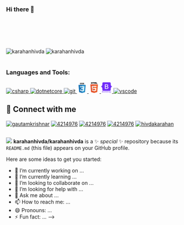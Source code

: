 ### Hi there 👋

<!--<h2 align="center">✨ Hi <a href="https://github.com/karahanhivda/"><img src="https://media.giphy.com/media/hvRJCLFzcasrR4ia7z/giphy.gif" width="25"></a> I'm Hivda ✨</h2>

<br>

- 🔭 I’m currently learning Full Stack Development
- 🌱 I’m currently learning [Asp.Net Core](https://www.youtube.com/playlist?list=PLKnjBHu2xXNNkinaVhPqPZG0ubaLN63ci)
- 📫 How to reach me: hivda.krhn@gmail.com
<!--- 😄 Pronouns: she
 - 👯 I’m looking to collaborate on ...
- 🤔 I’m looking for help with ...
- 💬 Ask me about ...-->

#
<p align="center"> <a href="https://github.com/ryo-ma/github-profile-trophy"><img src="https://github-profile-trophy.vercel.app/?username=karahanhivda&&row=1&theme=monokai" alt="" /></a></p>



#
<img align="center" width="450" src="https://github-readme-stats.vercel.app/api?username=karahanhivda&show_icons=true&theme=radical" alt="karahanhivda"/>   <img align="center" src="https://github-readme-stats.vercel.app/api/top-langs?username=karahanhivda&show_icons=true&locale=en&layout=compact&langs_count=8&theme=dark" alt="karahanhivda"/>
#
<h3 align="left">Languages and Tools:</h3>
<p align="left" >
  <a href="https://docs.microsoft.com/en-us/dotnet/csharp/" target="_blank"> <img src="https://seeklogo.com/images/C/c-sharp-c-logo-02F17714BA-seeklogo.com.png" alt="csharp" width="27" height="30"/> </a>
<a href="https://dotnet.microsoft.com/" target="_blank"> <img src="https://upload.wikimedia.org/wikipedia/commons/thumb/e/ee/.NET_Core_Logo.svg/1200px-.NET_Core_Logo.svg.png" alt="dotnetcore" width="30" height="30"/> </a>
  <a href="https://git-scm.com/" target="_blank"> <img src="https://www.vectorlogo.zone/logos/git-scm/git-scm-icon.svg" alt="git" width="30" height="30"/> </a>
<a href="https://www.w3schools.com/css/" target="_blank"> <img src="https://raw.githubusercontent.com/devicons/devicon/master/icons/css3/css3-original-wordmark.svg" alt="css3" width="28" height="28"/> </a> 
<a href="https://www.w3.org/html/" target="_blank"> <img src="https://raw.githubusercontent.com/devicons/devicon/master/icons/html5/html5-original-wordmark.svg" alt="html5" width="30" height="30"/> </a> 
<a href="https://getbootstrap.com" target="_blank"> <img src="https://raw.githubusercontent.com/devicons/devicon/master/icons/bootstrap/bootstrap-plain-wordmark.svg" alt="bootstrap" width="30" height="30"/> </a>
<a href="https://code.visualstudio.com/" target="_blank"> <img src="https://upload.wikimedia.org/wikipedia/commons/thumb/9/9a/Visual_Studio_Code_1.35_icon.svg/1024px-Visual_Studio_Code_1.35_icon.svg.png" alt="vscode" width="30" height="30"/> </a>

</p>


## 🔗 Connect with me 
<p align="left">
<a href="https://www.linkedin.com/in/hivdakarahan/" target="blank"><img align="center" src="https://raw.githubusercontent.com/rahuldkjain/github-profile-readme-generator/master/src/images/icons/Social/linked-in-alt.svg" alt="gautamkrishnar" height="30" width="40"  /></a>
<a href="https://www.instagram.com/hivdakarahan/" target="blank"><img align="center" src="https://img.icons8.com/color/48/000000/instagram-new--v1.png" alt="4214976" height="40" width="40" /></a>
<a href="https://www.youtube.com/channel/UCHhdNxVADKQ_qD1hTiptXEg" target="blank"><img align="center" src="https://img.icons8.com/color/48/000000/youtube-play.png" alt="4214976" height="40" width="40" /></a>
<a href="https://github.com/karahanhivda" target="blank"><img align="center" src="https://img.icons8.com/color/48/000000/github--v1.png" alt="4214976" /></a>
<a href="https://www.hackerrank.com/hivdakarahan" target="blank"><img align="center" src="https://raw.githubusercontent.com/rahuldkjain/github-profile-readme-generator/master/src/images/icons/Social/hackerrank.svg" alt="hivdakarahan" height="40" width="40" /></a>
  
##
![](https://komarev.com/ghpvc/?username=karahanhivda&color=red)
**karahanhivda/karahanhivda** is a ✨ _special_ ✨ repository because its `README.md` (this file) appears on your GitHub profile.

Here are some ideas to get you started:

- 🔭 I’m currently working on ...
- 🌱 I’m currently learning ...
- 👯 I’m looking to collaborate on ...
- 🤔 I’m looking for help with ...
- 💬 Ask me about ...
- 📫 How to reach me: ...
- 😄 Pronouns: ...
- ⚡ Fun fact: ...
-->

